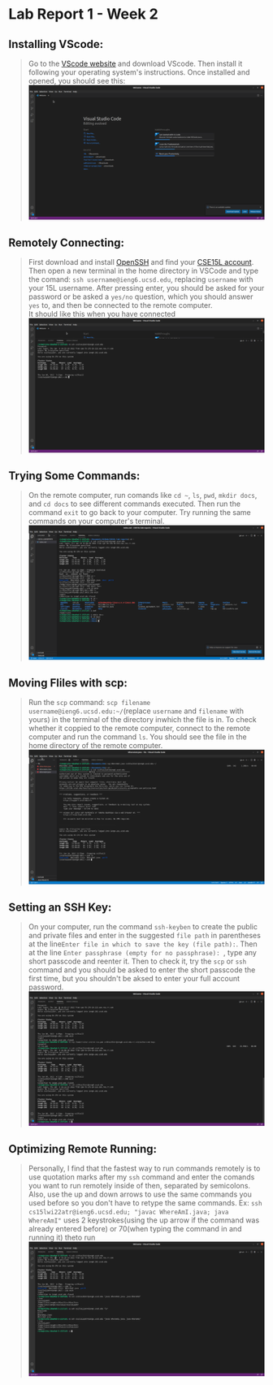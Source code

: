 
# Lab Report 1 - Week 2


## Installing VScode:
> Go to the [VScode website](https://code.visualstudio.com/) and download VScode. Then install it following your operating system's instructions. Once installed and opened, you should see this: 
![alt text](15Llab1.png)

## Remotely Connecting:
> First download and install [OpenSSH](https://docs.microsoft.com/en-us/windows-server/administration/openssh/openssh_install_firstuse) and find your [CSE15L account](https://sdacs.ucsd.edu/~icc/index.php). Then open a new terminal in the home directory in VSCode and type the comand: ```ssh username@ieng6.ucsd.edu```, replacing ```username``` with your 15L username. After pressing enter, you should be asked for your password or be asked a ```yes/no``` question, which you should answer ```yes``` to, and then be connected to the remote computer.
<br> It should like this when you have connected
![alt text](15llab12.png)

## Trying Some Commands:

> On the remote computer, run comands like ```cd ~```, ```ls```, ```pwd```, ```mkdir docs```, and ```cd docs``` to see different commands executed. Then run the command ```exit``` to go back to your computer. Try running the same commands on your computer's terminal. 
![alt text](15lpt4lab1fin.png)

## Moving Fliles with scp:
> Run the ```scp``` command: ```scp filename username@ieng6.ucsd.edu:~/```(replace ```username``` and ```filename``` with yours) in the terminal of the directory inwhich the file is in. To check whether it coppied to the remote computer, connect to the remote computer and run the command ```ls```. You should see the file in the home directory of the remote computer. 
![alt text](15llab1pt5final.png) 

## Setting an SSH Key:
> On your computer, run the command ```ssh-keyben``` to create the public and private files and enter in the suggested ```file path``` in parentheses at the line```Enter file in which to save the key (file path):```. Then at the line ```Enter passphrase (empty for no passphrase): ```, type any short passcode and reenter it. Then to check it, try the ```scp``` or ```ssh``` command and you should be asked to enter the short passcode the first time, but you shouldn't be aksed to enter your full account password. 
![alt text](15llab1pt61.png)
## Optimizing Remote Running:
> Personally, I find that the fastest way to run commands remotely is to use quotation marks after my ```ssh``` command and enter the comands you want to run remotely inside of then, separated by semicolons. Also, use the up and down arrows to use the same commands you used before so you don't have to retype the same commands. Ex: ```ssh cs15lwi22atr@ieng6.ucsd.edu; "javac WhereAmI.java; java WhereAmI"``` uses 2 keystrokes(using the up arrow if the command was already entered before) or 70(when typing the command in and running it) theto run
![alt text](15lpt71.png)
